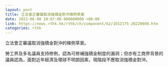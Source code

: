```yaml
---
layout: post
title: 立法會正審議取消強積金對沖條例草案
date: 2022-06-08 18:07:08.000000000 +08:00
link: https://news.rthk.hk/rthk/ch/component/k2/1652175-20220608.htm
categories: rthk
---
```


立法會正審議取消強積金對沖的條例草案。

勞工界及多名議員支持修例，認為可修補強積金制度的漏洞；但亦有工商界背景的議員認為，面對近年經濟及環球不明朗因素，現階段不應取消強積金對沖。
